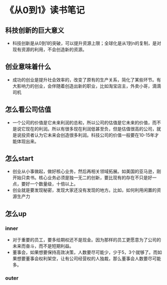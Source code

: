# 《从0到1》读书笔记

## 科技创新的巨大意义
* 科技创新是从0到1的突破，可以提升资源上限；全球化是从1到n的复制，是对现有资源的利用，不会创造新的资源。

## 创业意味着什么
* 成功的创业是提升社会效率的，改变了原有的生产关系，简化了某些环节。有大影响力的创业，会伴随着创造出新的职业，比如淘宝店主，外卖小哥，滴滴司机

## 怎么看公司估值
* 一个公司的价值是它未来利润的总和，所以公司的估值是它未来的价值，而不是说它现在的利润。所以有很多现在利润低甚至负，但是估值很高的公司，就是说投资者认为它未来会创造很多利润。科技公司的价值一般要在10-15年才能体现出来。

## 怎么start
* 创业从小事做起，做好核心业务，然后再相关领域拓展。如美国的亚马逊，刚开始只卖书。核心业务必须是独一无二的创新，要比现有的存在不只是好一点，要好一个数量级，十倍以上。
* 创业就是要发现秘密，发现大家还没有发现的地方。比如，如何利用闲置的资源生产力

## 怎么up

### inner
* 对于重要的员工，要多给期权还不是现金。因为那样的员工更愿意为了公司的未来而奋斗，而不是短期利益。
* 董事会，如果想要保持高效决策，人数要尽可能少，少于5，3个就够了。而如果想要董事会权利架空，让有公司经营权的人独裁，那么董事会人数要尽可能多。

### outer
